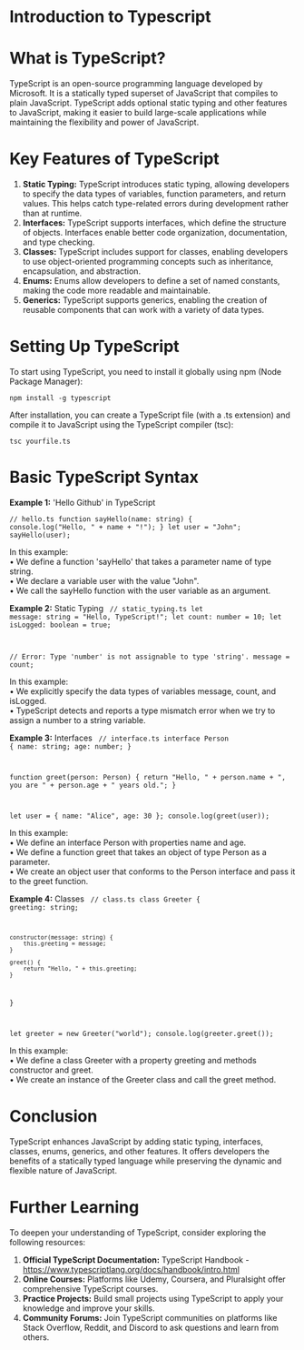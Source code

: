 # Introduction to Typescript


# What is TypeScript?
TypeScript is an open-source programming language developed by Microsoft. It is a statically typed superset of JavaScript that compiles to plain JavaScript. TypeScript adds optional static typing and other features to JavaScript, making it easier to build large-scale applications while maintaining the flexibility and power of JavaScript.


# Key Features of TypeScript
1.	<b>Static Typing:</b> TypeScript introduces static typing, allowing developers to specify the data types of variables, function parameters, and return values. This helps catch type-related errors during development rather than at runtime.
2.	<b>Interfaces:</b> TypeScript supports interfaces, which define the structure of objects. Interfaces enable better code organization, documentation, and type checking.
3.	<b>Classes:</b> TypeScript includes support for classes, enabling developers to use object-oriented programming concepts such as inheritance, encapsulation, and abstraction.
4.	<b>Enums:</b> Enums allow developers to define a set of named constants, making the code more readable and maintainable.
5.	<b>Generics:</b> TypeScript supports generics, enabling the creation of reusable components that can work with a variety of data types.



# Setting Up TypeScript
To start using TypeScript, you need to install it globally using npm (Node Package Manager):

<code>npm install -g typescript</code>

After installation, you can create a TypeScript file (with a .ts extension) and compile it to JavaScript using the TypeScript compiler (tsc):

<code>tsc yourfile.ts</code>



# Basic TypeScript Syntax
<b>Example 1:</b> 'Hello Github' in TypeScript

<code>// hello.ts 
	function sayHello(name: string) { 
	console.log("Hello, " + name + "!"); 
	} 
      let user = "John"; 
      sayHello(user); 
</code>
      
In this example:</br>
•	We define a function 'sayHello' that takes a parameter name of type string.</br>
•	We declare a variable user with the value "John".</br>
•	We call the sayHello function with the user variable as an argument.</br>



<b>Example 2:</b> Static Typing
<code>
// static_typing.ts
let message: string = "Hello, TypeScript!";
let count: number = 10;
let isLogged: boolean = true;

// Error: Type 'number' is not assignable to type 'string'.
message = count;
</code>

In this example:</br>
•	We explicitly specify the data types of variables message, count, and isLogged.</br>
•	TypeScript detects and reports a type mismatch error when we try to assign a number to a string variable.</br>


<b>Example 3:</b> Interfaces
<code>
// interface.ts
interface Person {
    name: string;
    age: number;
}

function greet(person: Person) {
    return "Hello, " + person.name + ", you are " + person.age + " years old.";
}

let user = { name: "Alice", age: 30 };
console.log(greet(user));
</code>

In this example:</br>
•	We define an interface Person with properties name and age.</br>
•	We define a function greet that takes an object of type Person as a parameter.</br>
•	We create an object user that conforms to the Person interface and pass it to the greet function.</br>


<b>Example 4:</b> Classes
<code>
// class.ts
class Greeter {
    greeting: string;

    constructor(message: string) {
        this.greeting = message;
    }

    greet() {
        return "Hello, " + this.greeting;
    }
}

let greeter = new Greeter("world");
console.log(greeter.greet());
</code>

In this example:</br>
•	We define a class Greeter with a property greeting and methods constructor and greet.</br>
•	We create an instance of the Greeter class and call the greet method.</br>



# Conclusion
TypeScript enhances JavaScript by adding static typing, interfaces, classes, enums, generics, and other features. It offers developers the benefits of a statically typed language while preserving the dynamic and flexible nature of JavaScript.


# Further Learning
To deepen your understanding of TypeScript, consider exploring the following resources:
1.	<b>Official TypeScript Documentation:</b> TypeScript Handbook - https://www.typescriptlang.org/docs/handbook/intro.html 
2.	<b>Online Courses:</b> Platforms like Udemy, Coursera, and Pluralsight offer comprehensive TypeScript courses.
3.	<b>Practice Projects:</b> Build small projects using TypeScript to apply your knowledge and improve your skills.
4.	<b>Community Forums:</b> Join TypeScript communities on platforms like Stack Overflow, Reddit, and Discord to ask questions and learn from others.
   




